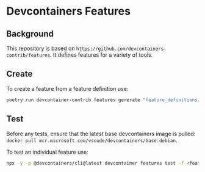 # Devcontainers Features

## Background

This repository is based on `https://github.com/devcontainers-contrib/features`.  It defines features for a variety of tools.

## Create

To create a feature from a feature definition use:

```bash
poetry run devcontainer-contrib features generate "feature_definitions/<feature_name>/feature-definition.json" "."
```

## Test

Before any tests, ensure that the latest base devcontainers image is pulled: `docker pull mcr.microsoft.com/vscode/devcontainers/base:debian`.

To test an individual feature use:

```bash
npx -y -p @devcontainers/cli@latest devcontainer features test -f <feature_name> -i "mcr.microsoft.com/vscode/devcontainers/base:debian"
```
